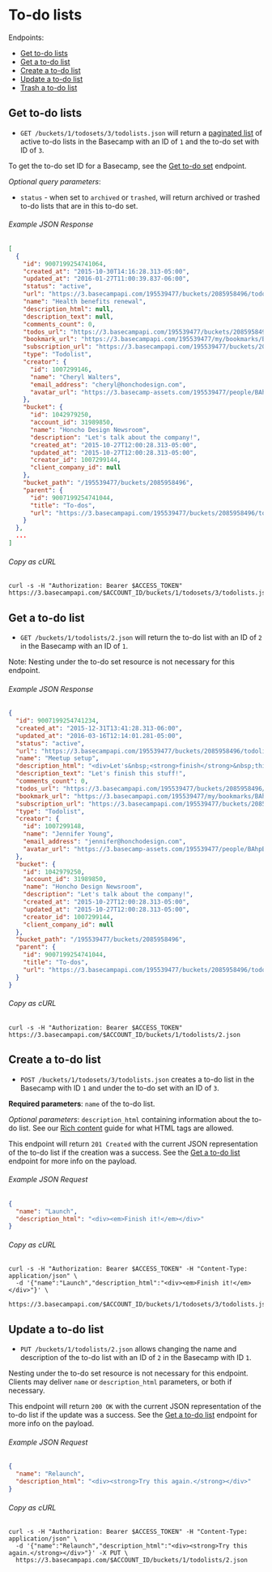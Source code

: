 To-do lists
===========

Endpoints:

- [Get to-do lists](#get-to-do-lists)
- [Get a to-do list](#get-a-to-do-list)
- [Create a to-do list](#create-a-to-do-list)
- [Update a to-do list](#update-a-to-do-list)
- [Trash a to-do list][1]

Get to-do lists
---------------

* `GET /buckets/1/todosets/3/todolists.json` will return a [paginated list][2] of active to-do lists in the Basecamp with an ID of `1` and the to-do set with ID of `3`.

To get the to-do set ID for a Basecamp, see the [Get to-do set][3] endpoint.

_Optional query parameters_:

* `status` - when set to `archived` or `trashed`, will return archived or trashed to-do lists that are in this to-do set.

###### Example JSON Response

``` json
[
  {
    "id": 9007199254741064,
    "created_at": "2015-10-30T14:16:28.313-05:00",
    "updated_at": "2016-01-27T11:00:39.837-06:00",
    "status": "active",
    "url": "https://3.basecampapi.com/195539477/buckets/2085958496/todolists/9007199254741064",
    "name": "Health benefits renewal",
    "description_html": null,
    "description_text": null,
    "comments_count": 0,
    "todos_url": "https://3.basecampapi.com/195539477/buckets/2085958496/todos.json",
    "bookmark_url": "https://3.basecampapi.com/195539477/my/bookmarks/BAh7CEkiCGdpZAY6BkVUSSI0Z2lkOi8vYmMzL1JlY29yZGluZy85MDA3MTk5MjU0NzQxMDY0P2V4cGlyZXNfaW4GOwBUSSIMcHVycG9zZQY7AFRJIg1yZWFkYWJsZQY7AFRJIg9leHBpcmVzX2F0BjsAVDA=--be7fc7d856bd884e8ec8001bd362c45cb4c1e9f6",
    "subscription_url": "https://3.basecampapi.com/195539477/buckets/2085958496/recordings/9007199254741064/subscription",
    "type": "Todolist",
    "creator": {
      "id": 1007299146,
      "name": "Cheryl Walters",
      "email_address": "cheryl@honchodesign.com",
      "avatar_url": "https://3.basecamp-assets.com/195539477/people/BAhpBEoqCjw=--19d80553ef84a88c19b6846fdd222c5c394b6dc4/avatar-64-x4"
    },
    "bucket": {
      "id": 1042979250,
      "account_id": 31989850,
      "name": "Honcho Design Newsroom",
      "description": "Let's talk about the company!",
      "created_at": "2015-10-27T12:00:28.313-05:00",
      "updated_at": "2015-10-27T12:00:28.313-05:00",
      "creator_id": 1007299144,
      "client_company_id": null
    },
    "bucket_path": "/195539477/buckets/2085958496",
    "parent": {
      "id": 9007199254741044,
      "title": "To-dos",
      "url": "https://3.basecampapi.com/195539477/buckets/2085958496/todosets/9007199254741045"
    }
  },
  ...
]
```

###### Copy as cURL

``` shell
curl -s -H "Authorization: Bearer $ACCESS_TOKEN" https://3.basecampapi.com/$ACCOUNT_ID/buckets/1/todosets/3/todolists.json
```


Get a to-do list
----------------

* `GET /buckets/1/todolists/2.json` will return the to-do list with an ID of `2` in the Basecamp with an ID of `1`.

Note: Nesting under the to-do set resource is not necessary for this endpoint.

###### Example JSON Response

``` json
{
  "id": 9007199254741234,
  "created_at": "2015-12-31T13:41:28.313-06:00",
  "updated_at": "2016-03-16T12:14:01.281-05:00",
  "status": "active",
  "url": "https://3.basecampapi.com/195539477/buckets/2085958496/todolists/9007199254741234",
  "name": "Meetup setup",
  "description_html": "<div>Let's&nbsp;<strong>finish</strong>&nbsp;this stuff!</div>",
  "description_text": "Let's finish this stuff!",
  "comments_count": 0,
  "todos_url": "https://3.basecampapi.com/195539477/buckets/2085958496/todos.json",
  "bookmark_url": "https://3.basecampapi.com/195539477/my/bookmarks/BAh7CEkiCGdpZAY6BkVUSSI0Z2lkOi8vYmMzL1JlY29yZGluZy85MDA3MTk5MjU0NzQxMjM0P2V4cGlyZXNfaW4GOwBUSSIMcHVycG9zZQY7AFRJIg1yZWFkYWJsZQY7AFRJIg9leHBpcmVzX2F0BjsAVDA=--ceb1312e43bf42063c09d2679ac787d132dc6bff",
  "subscription_url": "https://3.basecampapi.com/195539477/buckets/2085958496/recordings/9007199254741234/subscription",
  "type": "Todolist",
  "creator": {
    "id": 1007299148,
    "name": "Jennifer Young",
    "email_address": "jennifer@honchodesign.com",
    "avatar_url": "https://3.basecamp-assets.com/195539477/people/BAhpBEwqCjw=--6d75c96cdfed6528797fe38d7b07ed9b8cc630c8/avatar-64-x4"
  },
  "bucket": {
    "id": 1042979250,
    "account_id": 31989850,
    "name": "Honcho Design Newsroom",
    "description": "Let's talk about the company!",
    "created_at": "2015-10-27T12:00:28.313-05:00",
    "updated_at": "2015-10-27T12:00:28.313-05:00",
    "creator_id": 1007299144,
    "client_company_id": null
  },
  "bucket_path": "/195539477/buckets/2085958496",
  "parent": {
    "id": 9007199254741044,
    "title": "To-dos",
    "url": "https://3.basecampapi.com/195539477/buckets/2085958496/todosets/9007199254741045"
  }
}
```

###### Copy as cURL

``` shell
curl -s -H "Authorization: Bearer $ACCESS_TOKEN" https://3.basecampapi.com/$ACCOUNT_ID/buckets/1/todolists/2.json
```


Create a to-do list
-------------------

* `POST /buckets/1/todosets/3/todolists.json` creates a to-do list in the Basecamp with ID `1` and under the to-do set with an ID of `3`.

**Required parameters**: `name` of the to-do list.

_Optional parameters_: `description_html` containing information about the to-do list. See our [Rich content][4] guide for what HTML tags are allowed.

This endpoint will return `201 Created` with the current JSON representation of the to-do list if the creation was a success. See the [Get a to-do list](#get-a-to-do-list) endpoint for more info on the payload.

###### Example JSON Request

``` json
{
  "name": "Launch",
  "description_html": "<div><em>Finish it!</em></div>"
}
```

###### Copy as cURL

``` shell
curl -s -H "Authorization: Bearer $ACCESS_TOKEN" -H "Content-Type: application/json" \
  -d '{"name":"Launch","description_html":"<div><em>Finish it!</em></div>"}' \
  https://3.basecampapi.com/$ACCOUNT_ID/buckets/1/todosets/3/todolists.json
```


Update a to-do list
-------------------

* `PUT /buckets/1/todolists/2.json` allows changing the name and description of the to-do list with an ID of `2` in the Basecamp with ID `1`.

Nesting under the to-do set resource is not necessary for this endpoint. Clients may deliver `name` or `description_html` parameters, or both if necessary.

This endpoint will return `200 OK` with the current JSON representation of the to-do list if the update was a success. See the [Get a to-do list](#get-a-to-do-list) endpoint for more info on the payload.

###### Example JSON Request

``` json
{
  "name": "Relaunch",
  "description_html": "<div><strong>Try this again.</strong></div>"
}
```

###### Copy as cURL

``` shell
curl -s -H "Authorization: Bearer $ACCESS_TOKEN" -H "Content-Type: application/json" \
  -d '{"name":"Relaunch","description_html":"<div><strong>Try this again.</strong></div>"}' -X PUT \
  https://3.basecampapi.com/$ACCOUNT_ID/buckets/1/todolists/2.json
```


[1]: https://github.com/basecamp/bc3-api/blob/master/sections/recordings.md#trash-a-recording
[2]: https://github.com/basecamp/bc3-api/blob/master/README.md#pagination
[3]: https://github.com/basecamp/bc3-api/blob/master/sections/todosets.md#get-to-do-set
[4]: https://github.com/basecamp/bc3-api/blob/master/sections/todos.md#to-dos
[5]: https://github.com/basecamp/bc3-api/blob/master/README.md#rich-content
